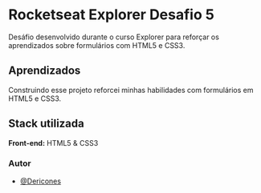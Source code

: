 
# Rocketseat Explorer Desafio 5

Desáfio desenvolvido durante o curso Explorer para reforçar os aprendizados sobre formulários com HTML5 e CSS3.


## Aprendizados

Construindo esse projeto reforcei minhas habilidades com formulários em HTML5 e CSS3.


## Stack utilizada

**Front-end:** HTML5 & CSS3


### Autor

- [@Dericones](https://www.github.com/Dericones)

